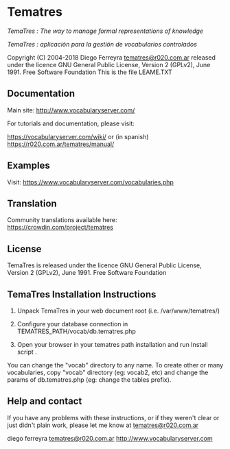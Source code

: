 # Tematres

*TemaTres : The way to manage formal representations of knowledge*

*TemaTres : aplicación para la gestión de vocabularios controlados*

Copyright (C) 2004-2018 Diego Ferreyra tematres@r020.com.ar
released under the licence GNU General Public License, Version 2 (GPLv2), June 1991. Free Software Foundation
This is the file LEAME.TXT

## Documentation

Main site: http://www.vocabularyserver.com/

For tutorials and documentation, please visit:

https://vocabularyserver.com/wiki/ or (in spanish) https://r020.com.ar/tematres/manual/

## Examples

Visit: https://www.vocabularyserver.com/vocabularies.php

## Translation

Community translations available here: https://crowdin.com/project/tematres

## License

TemaTres is released under the licence GNU General Public License, Version 2 (GPLv2), June 1991. Free Software Foundation

## TemaTres Installation Instructions

1. Unpack TemaTres in your web document root (i.e. /var/www/tematres/)

2. Configure your database connection in TEMATRES_PATH/vocab/db.tematres.php

3. Open your browser in your tematres path installation and run Install script .

You can change the "vocab" directory to any name. To create other or many vocabularies,  copy "vocab" directory (eg: vocab2, etc) and change the params of db.tematres.php (eg: change the tables prefix).

## Help and contact

If you have any problems with these instructions, or if they weren't clear
or just didn't plain work, please let me know at tematres@r020.com.ar

diego ferreyra
tematres@r020.com.ar
http://www.vocabularyserver.com
